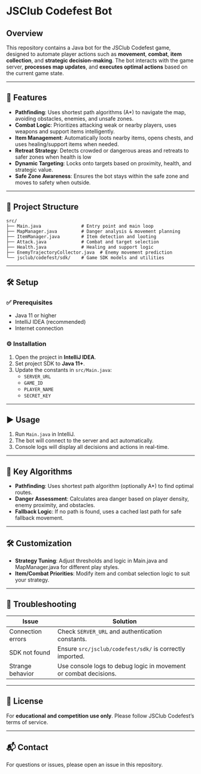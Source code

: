 # JSClub Codefest Bot

## Overview
This repository contains a Java bot for the JSClub Codefest game, designed to automate player actions such as **movement**, **combat**, **item collection**, and **strategic decision-making**. The bot interacts with the game server, **processes map updates**, and **executes optimal actions** based on the current game state.

---

##  🚀 Features
- **Pathfinding**: Uses shortest path algorithms (A*) to navigate the map, avoiding obstacles, enemies, and unsafe zones.
- **Combat Logic**: Prioritizes attacking weak or nearby players, uses weapons and support items intelligently.
- **Item Management**: Automatically loots nearby items, opens chests, and uses healing/support items when needed.
- **Retreat Strategy**: Detects crowded or dangerous areas and retreats to safer zones when health is low
- **Dynamic Targeting**: Locks onto targets based on proximity, health, and strategic value.
- **Safe Zone Awareness**: Ensures the bot stays within the safe zone and moves to safety when outside.

---

##  📁 Project Structure
    src/
    ├── Main.java               # Entry point and main loop
    ├── MapManager.java         # Danger analysis & movement planning
    ├── ItemManager.java        # Item detection and looting
    ├── Attack.java             # Combat and target selection
    ├── Health.java             # Healing and support logic
    ├── EnemyTrajectoryCollector.java  # Enemy movement prediction
    └── jsclub/codefest/sdk/    # Game SDK models and utilities


---

## 🛠️ Setup

### ✅ Prerequisites
- Java 11 or higher
- IntelliJ IDEA (recommended)
- Internet connection

### ⚙️ Installation

1. Open the project in **IntelliJ IDEA**.
2. Set project SDK to **Java 11+**.
3. Update the constants in `src/Main.java`:
    - `SERVER_URL`
    - `GAME_ID`
    - `PLAYER_NAME`
    - `SECRET_KEY`

---

## ▶️ Usage

1. Run `Main.java` in IntelliJ.
2. The bot will connect to the server and act automatically.
3. Console logs will display all decisions and actions in real-time.

---

## 🧠 Key Algorithms

- **Pathfinding**: Uses shortest path algorithm (optionally A\*) to find optimal routes.
- **Danger Assessment**: Calculates area danger based on player density, enemy proximity, and obstacles.
- **Fallback Logic**: If no path is found, uses a cached last path for safe fallback movement.

---

## 🛠️ Customization

- **Strategy Tuning**: Adjust thresholds and logic in Main.java and MapManager.java for different play styles.
- **Item/Combat Priorities**: Modify item and combat selection logic to suit your strategy.

---

## 🐛 Troubleshooting

| Issue                  | Solution                                                              |
|------------------------|-----------------------------------------------------------------------|
| Connection errors      | Check `SERVER_URL` and authentication constants.                     |
| SDK not found          | Ensure `src/jsclub/codefest/sdk/` is correctly imported.             |
| Strange behavior       | Use console logs to debug logic in movement or combat decisions.     |

---

## 📜 License

For **educational and competition use only**. Please follow JSClub Codefest’s terms of service.

---

## 📬 Contact

For questions or issues, please open an issue in this repository.